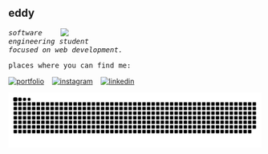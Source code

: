 <h2>eddy</h2>

<img align='right' src="https://github-readme-stats-sigma-five.vercel.app/api?username=eddy3o&show_icons=true&theme=dracula" width="400"> 

<samp><em>software engineering student<br>
    focused on web development.
</em></samp>

<samp align="left">places where you can find me:</samp>
<p align="left">
    <a href="https://imeddy.vercel.app/" target="blank"><img align="center" src="https://www.svgrepo.com/show/384968/coffee-tea-hot-beverage-drink-steaming.svg" alt="portfolio" height="50" width="50" /></a>&nbsp;&nbsp;&nbsp;
    <a href="https://www.instagram.com/eddy3o/" target="blank"><img align="center" src="https://www.svgrepo.com/show/303154/instagram-2016-logo.svg" alt="instagram" height="50" width="50" /></a>&nbsp;&nbsp;&nbsp;
    <a href="https://www.linkedin.com/in/eddy-gg/" target="blank"><img align="center" src="https://www.svgrepo.com/show/475661/linkedin-color.svg" alt="linkedin" height="50" width="50" /></a>
</p>

<a href=#><img src="snakeGif.svg"></a>
